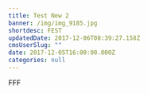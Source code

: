 ```yaml
---
title: Test New 2
banner: /img/img_9185.jpg
shortdesc: FEST
updatedDate: 2017-12-06T08:39:27.158Z
cmsUserSlug: ""
date: 2017-12-05T16:00:00.000Z
categories: null
---
```


FFF